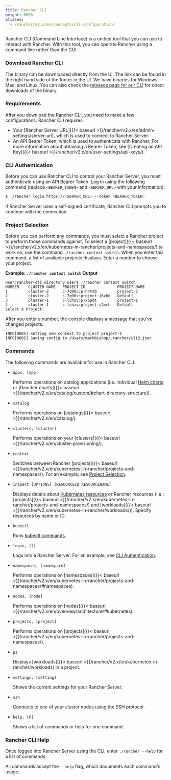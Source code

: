 ```yaml
---
title: Rancher CLI
weight: 6000
aliases:
  - /rancher/v2.x/en/concepts/cli-configuration/
---
```


Rancher CLI (Command Line Interface) is a unified tool that you can use to interact with Rancher. With this tool, you can operate Rancher using a command line rather than the GUI.

### Download Rancher CLI

The binary can be downloaded directly from the UI. The link can be found in the right hand side of the footer in the UI. We have binaries for Windows, Mac, and Linux. You can also check the [releases page for our CLI](https://github.com/rancher/cli/releases) for direct downloads of the binary.

### Requirements

After you download the Rancher CLI, you need to make a few configurations. Rancher CLI requires:

- Your [Rancher Server URL]({{< baseurl >}}/rancher/v2.x/en/admin-settings/server-url), which is used to connect to Rancher Server.
- An API Bearer Token, which is used to authenticate with Rancher. For more information about obtaining a Bearer Token, see [Creating an API Key]({{< baseurl >}}/rancher/v2.x/en/user-settings/api-keys/).

### CLI Authentication

Before you can use Rancher CLI to control your Rancher Server, you must authenticate using an API Bearer Token. Log in using the following command (replace `<BEARER_TOKEN>` and `<SERVER_URL>` with your information):

```bash
$ ./rancher login https://<SERVER_URL> --token <BEARER_TOKEN>
```

If Rancher Server uses a self-signed certificate, Rancher CLI prompts you to continue with the connection.

### Project Selection

Before you can perform any commands, you must select a Rancher project to perform those commands against. To select a [project]({{< baseurl >}}/rancher/v2.x/en/kubernetes-in-rancher/projects-and-namespaces/) to work on, use the command `./rancher context switch`. When you enter this command, a list of available projects displays. Enter a number to choose your project.

**Example: `./rancher context switch` Output**
```
User:rancher-cli-directory user$ ./rancher context switch
NUMBER    CLUSTER NAME   PROJECT ID              PROJECT NAME   
1         cluster-2      c-7q96s:p-h4tmb         project-2      
2         cluster-2      c-7q96s:project-j6z6d   Default        
3         cluster-1      c-lchzv:p-xbpdt         project-1      
4         cluster-1      c-lchzv:project-s2mch   Default       
Select a Project:
```

After you enter a number, the console displays a message that you've changed projects.

```
INFO[0005] Setting new context to project project-1
INFO[0005] Saving config to /Users/markbishop/.rancher/cli2.json
```

### Commands

The following commands are available for use in Rancher CLI.

- `apps, [app]`

    Performs operations on catalog applications (i.e. individual [Helm charts](https://docs.helm.sh/developing_charts/) or [Rancher charts]({{< baseurl >}}/rancher/v2.x/en/catalog/custom/#chart-directory-structure)).

- `catalog`

    Performs operations on [catalogs]({{< baseurl >}}/rancher/v2.x/en/catalog/).

- `clusters, [cluster]`

    Performs operations on your [clusters]({{< baseurl >}}/rancher/v2.x/en/cluster-provisioning/).

- `context`

    Switches between Rancher [projects]({{< baseurl >}}/rancher/v2.x/en/kubernetes-in-rancher/projects-and-namespaces/). For an example, see [Project Selection](#project-selection).

- `inspect [OPTIONS] [RESOURCEID RESOURCENAME]`

    Displays details about [Kubernetes resources](https://kubernetes.io/docs/reference/kubectl/cheatsheet/#resource-types) or Rancher resources (i.e.: [projects]({{< baseurl >}}/rancher/v2.x/en/kubernetes-in-rancher/projects-and-namespaces/) and [workloads]({{< baseurl >}}/rancher/v2.x/en/kubernetes-in-rancher/workloads/)). Specify resources by name or ID.

- `kubectl`

    Runs [kubectl commands](https://kubernetes.io/docs/reference/kubectl/overview/#operations).

- `login, [l]`

    Logs into a Rancher Server. For an example, see [CLI Authentication](#cli-authentication).

- `namespaces, [namespace]`

    Performs operations on [namespaces]({{< baseurl >}}/rancher/v2.x/en/kubernetes-in-rancher/projects-and-namespaces/#namespaces).

- `nodes, [node]`

    Performs operations on [nodes]({{< baseurl >}}/rancher/v2.x/en/overview/architecture/#kubernetes).

- `projects, [project]`

    Performs operations on [projects]({{< baseurl >}}/rancher/v2.x/en/kubernetes-in-rancher/projects-and-namespaces/).

- `ps`

    Displays [workloads]({{< baseurl >}}/rancher/v2.x/en/kubernetes-in-rancher/workloads) in a project.

- `settings, [setting]`

    Shows the current settings for your Rancher Server.

- `ssh`

    Connects to one of your cluster nodes using the SSH protocol.

- `help, [h]`

    Shows a list of commands or help for one command.

### Rancher CLI Help

Once logged into Rancher Server using the CLI, enter `./rancher --help` for a list of commands.

All commands accept the `--help` flag, which documents each command's usage.
